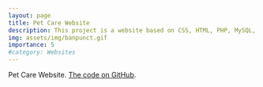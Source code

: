 ```yaml
---
layout: page
title: Pet Care Website 
description: This project is a website based on CSS, HTML, PHP, MySQL, JavaScript that shows food, medicine, grooming and cleaning, veterinarian and adoption services for pets.
img: assets/img/banpunct.gif
importance: 5
#category: Websites
---
```


Pet Care Website. [The code on GitHub](https://github.com/ariyanhossain2208/Pet-Care).